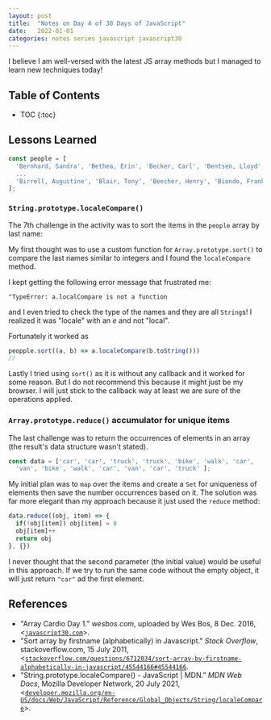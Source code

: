 ```yaml
---
layout: post
title:  "Notes on Day 4 of 30 Days of JavaScript"
date:   2022-01-01
categories: notes series javascript javascript30
---
```


I believe I am well-versed with the latest JS array methods but I managed to learn new techniques today!

## Table of Contents
* TOC
{:toc}

## Lessons Learned

~~~ javascript
const people = [
  'Bernhard, Sandra', 'Bethea, Erin', 'Becker, Carl', 'Bentsen, Lloyd',
  ...
  'Birrell, Augustine', 'Blair, Tony', 'Beecher, Henry', 'Biondo, Frank'
];
~~~

### `String.prototype.localeCompare()`

The 7th challenge in the activity was to sort the items in the `people` array by last name:

My first thought was to use a custom function for `Array.prototype.sort()` to compare the last names similar to integers and I found the `localeCompare` method.

I kept getting the following error message that frustrated me:

~~~
"TypeError: a.localCompare is not a function
~~~

and I even tried to check the type of the names and they are all `String`s! I realized it was "locale" with an *e* and not "local".

Fortunately it worked as

~~~ javascript
peopple.sort((a, b) => a.localeCompare(b.toString()))
// 
~~~

Lastly I tried using `sort()` as it is without any callback and it worked for some reason.
But I do not recommend this because it might just be my browser. I will just stick to the callback way at least we are sure of the operations applied.

### `Array.prototype.reduce()` accumulator for unique items

The last challenge was to return the occurrences of elements in an array (the result's data structure wasn't stated).

~~~ javascript
const data = ['car', 'car', 'truck', 'truck', 'bike', 'walk', 'car', 
  'van', 'bike', 'walk', 'car', 'van', 'car', 'truck' ];
~~~

My initial plan was to `map` over the items and create a `Set` for uniqueness of elements then save the number occurrences based on it. The solution was far more elegant than my approach because it just used the `reduce` method:

~~~ javascript
data.reduce((obj, item) => {
  if(!obj[item]) obj[item] = 0
  obj[item]++
  return obj
}, {})
~~~

I never thought that the second parameter (the initial value) would be useful in this approach.
If we try to run the same code without the empty object, it will just return `"car"` ad the first element.

## References
* "Array Cardio Day 1." *wesbos.com*, uploaded by Wes Bos, 8 Dec. 2016, <[`javascript30.com`](https://javascript30.com/)>.
* "Sort array by firstname (alphabetically) in Javascript." *Stack Overflow*, stackoverflow.com, 15 July 2011, <[`stackoverflow.com/questions/6712034/sort-array-by-firstname-alphabetically-in-javascript/45544166#45544166`](https://stackoverflow.com/a/45544166).
* "String.prototype.localeCompare() - JavaScript \| MDN.” *MDN Web Docs*, Mozilla Developer Network, 20 July 2021, <[`developer.mozilla.org/en-US/docs/Web/JavaScript/Reference/Global_Objects/String/localeCompare`](https://developer.mozilla.org/en-US/docs/Web/JavaScript/Reference/Global_Objects/String/localeCompare)>.